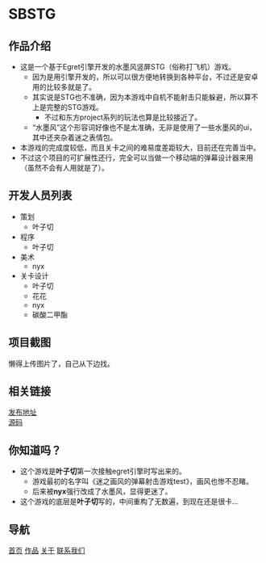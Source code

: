 # SBSTG

## 作品介绍
+ 这是一个基于Egret引擎开发的水墨风竖屏STG（俗称打飞机）游戏。
	+ 因为是用引擎开发的，所以可以很方便地转换到各种平台，不过还是安卓用的比较多就是了。
	+ 其实说是STG也不准确，因为本游戏中自机不能射击只能躲避，所以算不上是完整的STG游戏。
		+ 不过和东方project系列的玩法也算是比较接近了。
	+ “水墨风”这个形容词好像也不是太准确，无非是使用了一些水墨风的ui，其中还夹杂着迷之表情包。
+ 本游戏的完成度较低，而且关卡之间的难易度差距较大，目前还在完善当中。
+ 不过这个项目的可扩展性还行，完全可以当做一个移动端的弹幕设计器来用（虽然不会有人用就是了）。

## 开发人员列表
+ 策划
	+ 叶子切
+ 程序
	+ 叶子切
+ 美术
	+ nyx
+ 关卡设计
	+ 叶子切
	+ 花花
	+ nyx
	+ 碳酸二甲酯

## 项目截图
懒得上传图片了，自己从下边找。<br>

## 相关链接
[发布地址](https://www.taptap.com/app/176782)<br>
[源码](https://github.com/NullaDev/SBSTG)<br>

## 你知道吗？
+ 这个游戏是**叶子切**第一次接触egret引擎时写出来的。
	+ 游戏最初的名字叫《迷之画风的弹幕射击游戏test》，画风也惨不忍睹。
	+ 后来被**nyx**强行改成了水墨风，显得更迷了。
+ 这个游戏的底层是**叶子切**写的，中间重构了无数遍，到现在还是很卡...

## 导航
[首页](../index.md)	[作品](../products/index.md)	[关于](../about/index.md)	[联系我们](../about/contact.md)
